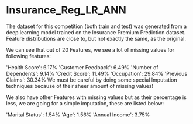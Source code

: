# Insurance_Reg_LR_ANN
The dataset for this competition (both train and test) was generated from a deep learning model trained on the Insurance Premium Prediction dataset. Feature distributions are close to, but not exactly the same, as the original. 

We can see that out of 20 Features, we see a lot of missing values for following features:

'Health Score': 6.17%
'Customer Feedback': 6.49%
'Number of Dependents': 9.14%
'Credit Score': 11.49%
'Occupation': 29.84%
'Previous Claims': 30.34%
We must be careful by doing some special Imputation techniques because of their sheer amount of missing values!

We also have other Features with missing values but as their percentage is less, we are going for a simple imputation, these are listed below:

'Marital Status': 1.54%
'Age': 1.56%
'Annual Income': 3.75%
